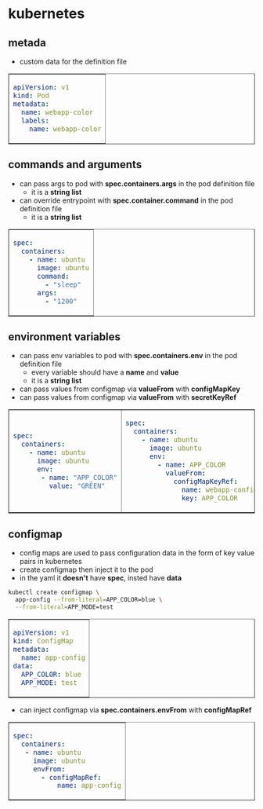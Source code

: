 # kubernetes

## metada
- custom data for the definition file
<table border=1>
<tr>
<td>

```yaml
apiVersion: v1
kind: Pod
metadata:
  name: webapp-color
  labels:
    name: webapp-color
```
</td>
</tr>
</table>

## commands and arguments
- can pass args to pod with __spec.containers.args__ in the pod definition file
  - it is a __string list__
- can override entrypoint with __spec.container.command__ in the pod definition file
  - it is a __string list__
<table border=1>
<tr>
<td>

```yaml
spec:
  containers:
    - name: ubuntu
      image: ubuntu
      command:
        - "sleep"
      args:
        - "1200"
```
</td>
</tr>
</table>

## environment variables
- can pass env variables to pod with __spec.containers.env__ in the pod definition file
  - every variable should have a __name__ and __value__
  - it is a __string list__
- can pass values from configmap via __valueFrom__ with __configMapKey__
- can pass values from configmap via __valueFrom__ with __secretKeyRef__
<table border=1>
<tr>
<td>


```yaml
spec:
  containers:
    - name: ubuntu
      image: ubuntu
      env:
       - name: "APP_COLOR"
         value: "GREEN"
```
</td>
<td>

```yaml
spec:
  containers:
    - name: ubuntu
      image: ubuntu
      env:
        - name: APP_COLOR
          valueFrom:
            configMapKeyRef:
              name: webapp-config-map
              key: APP_COLOR
```
</td>
</tr>
</table>

## configmap
- config maps are used to pass configuration data in the form of key value pairs in kubernetes
- create configmap then inject it to the pod
- in the yaml it __doesn't__ have __spec__, insted have __data__
```bash
kubectl create configmap \
  app-config --from-literal=APP_COLOR=blue \
  --from-literal=APP_MODE=test
```
<table border=1>
<tr>
<td>

```yaml
apiVersion: v1
kind: ConfigMap
metadata:
  name: app-config
data:
  APP_COLOR: blue
  APP_MODE: test
```
</td>
</tr>
</table>

- can inject configmap via __spec.containers.envFrom__ with __configMapRef__
<table border=1>
<tr>
<td>

```yaml
spec:
  containers:
   - name: ubuntu
     image: ubuntu
     envFrom:
       - configMapRef:
           name: app-config
```
</td>
</tr>
</table>